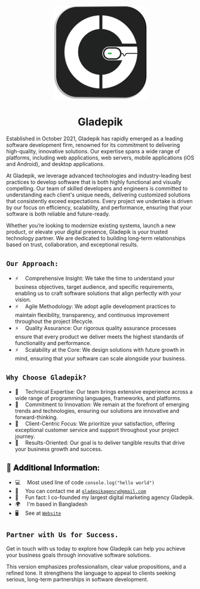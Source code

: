 
 <p align="center">
  <img src="2024gladepik.svg" width="50%" alt="Gladepik"> 
</p>



<h1 align="center">Gladepik</h1>

Established in October 2021, Gladepik has rapidly emerged as a leading software development firm, renowned for its commitment to delivering high-quality, innovative solutions. Our expertise spans a wide range of platforms, including web applications, web servers, mobile applications (iOS and Android), and desktop applications.

At Gladepik, we leverage advanced technologies and industry-leading best practices to develop software that is both highly functional and visually compelling. Our team of skilled developers and engineers is committed to understanding each client's unique needs, delivering customized solutions that consistently exceed expectations. Every project we undertake is driven by our focus on efficiency, scalability, and performance, ensuring that your software is both reliable and future-ready.

Whether you’re looking to modernize existing systems, launch a new product, or elevate your digital presence, Gladepik is your trusted technology partner. We are dedicated to building long-term relationships based on trust, collaboration, and exceptional results.

## `Our Approach:`

* ⚡ &emsp;Comprehensive Insight: We take the time to understand your business objectives, target audience, and specific requirements, enabling us to craft software solutions that align perfectly with your vision.
* ⚡ &emsp;Agile Methodology: We adopt agile development practices to maintain flexibility, transparency, and continuous improvement throughout the project lifecycle.
* ⚡ &emsp;Quality Assurance: Our rigorous quality assurance processes ensure that every product we deliver meets the highest standards of functionality and performance.
* ⚡ &emsp;Scalability at the Core: We design solutions with future growth in mind, ensuring that your software can scale alongside your business.

## `Why Choose Gladepik?`

* 🌱 &emsp;Technical Expertise: Our team brings extensive experience across a wide range of programming languages, frameworks, and platforms.
* 🌱 &emsp;Commitment to Innovation: We remain at the forefront of emerging trends and technologies, ensuring our solutions are innovative and forward-thinking.
* 🌱 &emsp;Client-Centric Focus: We prioritize your satisfaction, offering exceptional customer service and support throughout your project journey.
* 🌱 &emsp;Results-Oriented: Our goal is to deliver tangible results that drive your business growth and success.

🪪 𝐀𝐝𝐝𝐢𝐭𝐢𝐨𝐧𝐚𝐥 𝐈𝐧𝐟𝐨𝐫𝐦𝐚𝐭𝐢𝐨𝐧:
------------------------
* :computer: &emsp;Most used line of code `console.log("hello world")` <br/>
* :e-mail: &emsp;You can contact me at [`gladepikagency@gmail.com`](mailto:gladepikagency@gmail.com)<br/>
* 🏢 &emsp;Fun fact: I co-founded my largest digital marketing agency Gladepik.
* 🌍 &emsp;I'm based in Bangladesh
* 🖥️ &emsp;See at [`Website`](http://gladepik.com)

## `Partner with Us for Success.`

Get in touch with us today to explore how Gladepik can help you achieve your business goals through innovative software solutions.

This version emphasizes professionalism, clear value propositions, and a refined tone. It strengthens the language to appeal to clients seeking serious, long-term partnerships in software development.

 
